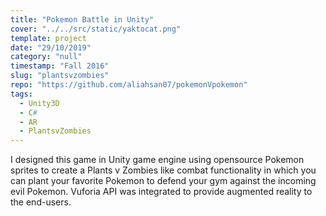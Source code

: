 ```yaml
---
title: "Pokemon Battle in Unity"
cover: "../../src/static/yaktocat.png"
template: project
date: "29/10/2019"
category: "null"
timestamp: "Fall 2016"
slug: "plantsvzombies"
repo: "https://github.com/aliahsan07/pokemonVpokemon"
tags:
  - Unity3D
  - C#
  - AR
  - PlantsvZombies
---
```


I designed this game in Unity game engine using opensource Pokemon sprites to create a Plants v Zombies like combat functionality in which you can plant your favorite Pokemon to defend your gym against the incoming evil Pokemon. Vuforia API was integrated to provide augmented reality to the end-users.
